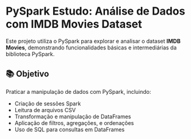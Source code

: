 # PySpark Estudo: Análise de Dados com IMDB Movies Dataset

Este projeto utiliza o PySpark para explorar e analisar o dataset **IMDB Movies**, demonstrando funcionalidades básicas e intermediárias da biblioteca PySpark.


## 📚 Objetivo

Praticar a manipulação de dados com PySpark, incluindo:
- Criação de sessões Spark
- Leitura de arquivos CSV
- Transformação e manipulação de DataFrames
- Aplicação de filtros, agregações, e ordenações
- Uso de SQL para consultas em DataFrames


